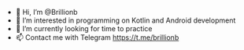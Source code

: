 - 👋 Hi, I’m @Brillionb
- 👀 I’m interested in programming on Kotlin and Android development
- 🌱 I’m currently looking for time to practice 
- 📫 Contact me with Telegram https://t.me/brillionb

<!---
Brillionb/Brillionb is a ✨ special ✨ repository because its `README.md` (this file) appears on your GitHub profile.
You can click the Preview link to take a look at your changes.
--->
